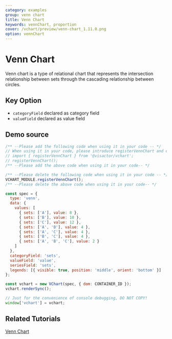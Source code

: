 ```yaml
---
category: examples
group: venn chart
title: Venn Chart
keywords: vennChart, proportion
cover: /vchart/preview/venn-chart_1.11.0.png
option: vennChart
---
```


# Venn Chart

Venn chart is a type of relational chart that represents the intersection relationship between sets through the cascading relationship between circles.

## Key Option

- `categoryField` declared as category field
- `valueField` declared as value field

## Demo source

```javascript livedemo
/** --Please add the following code when using it in your code -- */
// When using it in your code, please introduce registerVennChart and execute it
// import { registerVennChart } from '@visactor/vchart';
// registerVennChart();
/** --Please add the above code when using it in your code-- */

/** --Please delete the following code when using it in your code -- */
VCHART_MODULE.registerVennChart();
/** --Please delete the above code when using it in your code-- */

const spec = {
  type: 'venn',
  data: {
    values: [
      { sets: ['A'], value: 8 },
      { sets: ['B'], value: 10 },
      { sets: ['C'], value: 12 },
      { sets: ['A', 'B'], value: 4 },
      { sets: ['A', 'C'], value: 4 },
      { sets: ['B', 'C'], value: 4 },
      { sets: ['A', 'B', 'C'], value: 2 }
    ]
  },
  categoryField: 'sets',
  valueField: 'value',
  seriesField: 'sets',
  legends: [{ visible: true, position: 'middle', orient: 'bottom' }]
};

const vchart = new VChart(spec, { dom: CONTAINER_ID });
vchart.renderSync();

// Just for the convenience of console debugging, DO NOT COPY!
window['vchart'] = vchart;
```

## Related Tutorials

[Venn Chart](link)
